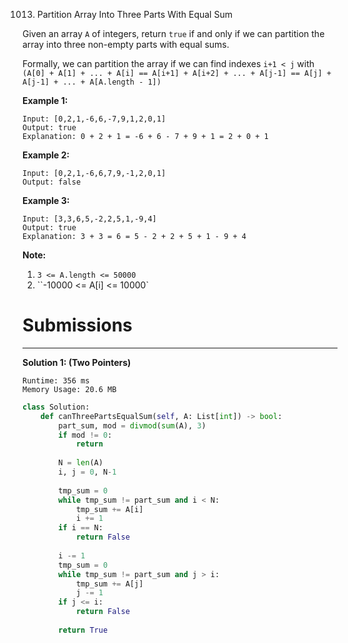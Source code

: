 1013. Partition Array Into Three Parts With Equal Sum

Given an array `A` of integers, return `true` if and only if we can partition the array into three non-empty parts with equal sums.

Formally, we can partition the array if we can find indexes `i+1 < j` with `(A[0] + A[1] + ... + A[i] == A[i+1] + A[i+2] + ... + A[j-1] == A[j] + A[j-1] + ... + A[A.length - 1])`

 

**Example 1:**
```
Input: [0,2,1,-6,6,-7,9,1,2,0,1]
Output: true
Explanation: 0 + 2 + 1 = -6 + 6 - 7 + 9 + 1 = 2 + 0 + 1
```

**Example 2:**
```
Input: [0,2,1,-6,6,7,9,-1,2,0,1]
Output: false
```

**Example 3:**
```
Input: [3,3,6,5,-2,2,5,1,-9,4]
Output: true
Explanation: 3 + 3 = 6 = 5 - 2 + 2 + 5 + 1 - 9 + 4
``` 

**Note:**

1. `3 <= A.length <= 50000`
1. ``-10000 <= A[i] <= 10000`

# Submissions
---
**Solution 1: (Two Pointers)**
```
Runtime: 356 ms
Memory Usage: 20.6 MB
```
```python
class Solution:
    def canThreePartsEqualSum(self, A: List[int]) -> bool:
        part_sum, mod = divmod(sum(A), 3)
        if mod != 0:
            return
        
        N = len(A)
        i, j = 0, N-1
        
        tmp_sum = 0
        while tmp_sum != part_sum and i < N:
            tmp_sum += A[i]
            i += 1
        if i == N:
            return False
        
        i -= 1
        tmp_sum = 0
        while tmp_sum != part_sum and j > i:
            tmp_sum += A[j]
            j -= 1
        if j <= i:
            return False
        
        return True
```